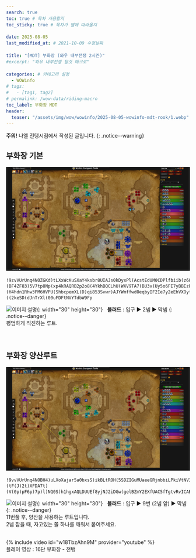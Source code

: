 ```yaml
---
search: true
toc: true # 목차 사용할지
toc_sticky: true # 목차가 옆에 따라올지

date: 2025-08-05
last_modified_at: # 2021-10-09 수정날짜

title: "[MDT] 부화장 (와우 내부전쟁 2시즌)"
#excerpt: "와우 내부전쟁 탈것 매크로"

categories: # 카테고리 설정
  - WOWinfo
# tags:
#   - [tag1, tag2]
# permalink: /wow-data/riding-macro
toc_label: 부화장 MDT
header:
  teaser: "/assets/img/wow/wowinfo/2025-08-05-wowinfo-mdt-rook/1.webp"
---
```

**주의!** 나엘 전탱시점에서 작성된 글입니다.
{: .notice--warning}  

## 부화장 기본

![이미지 설명](/assets/img/wow/wowinfo/2025-08-05-wowinfo-mdt-rook/1.webp)

```  
!9zvVUrUnq4NOZGKd)tLXxWcKuSXaY4ksbr8UIAJs0kDyxPl(AcstEdUM0CDPlfbiib(z68L3HqodLeLx7yliSIC4h)MV5BOKJ7U1vExvvF3B8No30352QKGRCFFB)PBUR1pm4)QU6EmSXH(xhhVP7G7Axz34XD(tVE88q)rC8ZUTMNS0Q7DB1HXWGsd(M7Ah9NdiULt3Ixc3wMBleVpeFkBIngbtz0mM0YaJ1w4QFLsUemSkyRwbfgnWfstHrkJbdlblPGdHXXi1sLwRe2yykKg8LGvjKzltSXcmMjSaaaPrzt4petZSG3OLffboOuIcMqRmj8HyidrDIOHbScWWn2q(fiJnX2z1ad2UsM4ltu8stWzV4m8xCgXlmt8)Yb)9H7p(p)Y)(BF4ZF83)5V7tp8Np(xp4kRAQRB2p2o8(4YkhBQCLhU(WXV9TA7(BU3v(Uy5o6FE7yBBEzFA3YQ3uQRYRQACidoNeVWiIx64GPAAsttQvsBgsUrxzDnl838wnTFgenBkvrWxzPSzwgKPl4P1SLqNIVGKowUFi3vPZDvY5KDb1AfBXMQNzzMejOLjGCEcundsMgbbUodAOkkblBovyPhNHMNJPyI4zsWk(VY1dz7fJvx73Tml8mciJj811tLTP(bQ0Bx5gK5KIt2brQKzYqSIh33LMcGYqBo85MjiZSapNzzgjjHuros2fUTU90SsdLx6zEsxRMap1XM71w6IlYSPAS2AqFfKLrsmGN3nLA6NA5eZYorHyv2EPxjUWO14jL1SdxGj7owmilnNApjXoaBKBCICCfMkXAyCny1l11o4MSj8mrFMKPYoTI59hOwbGucGugijnw68HcsCyibKKwkteqksSEQNrs5KuruwM4SmrAfr6TkoLzsZSgDzlWK9ovsNslZkTN0FEXQ0srElTMkWwmT0fyAzyyAzOAUbW0YqPL2K01ckTemkTeckTeaLwOPm)4(l6HgW8oN26vmuNSUcIH0XY60HYWk0nx2xnGQ5Tx0xWvRm)pXGo3ZIVoA)4Pt(UHBcVsjkbtpxoUR1)oFBm(sFN)47)IZNBo0Dmm3z3TzR8lh7o477WpqHhkMHxW5pg)WMDUYZ(w)(H4hdn1Rhw3PM6HVPU(ShbcpemXL(D)qi853Svwr)AJYWmffwdOeqbyIF2Ie7y2eEhVXOyfgbOcFKqOWeMA6RdcA51r8l)8h)1p93)XJp8H4M0fgCGoQEAdk5A7viGLVsOKxDbaRxkKVuL1ELIwQuBUc(FxA4h)K3)J4ehRAI4uFY7)((2keSD(dJnTrXl(00uFDFtNVYTdbW9Fp
```  
![이미지 설명](https://wow.zamimg.com/images/wow/icons/large/spell_nature_bloodlust.jpg){: width="30" height="30"} 
&nbsp;&nbsp;**블러드** : 입구 ▶ 2넴 ▶ 막넴
{: .notice--danger}  
평범하게 직진하는 루트.  
<br>
<br>

## 부화장 양산루트

![이미지 설명](/assets/img/wow/wowinfo/2025-08-05-wowinfo-mdt-rook/2.webp)

```
!9vvVUrUnq4NOBH4)uLXoXajar5a0bxsS)ikBLtROH(5SDZIGuMUaeeGRjnbbiLPkiVtNV3HqYHsI0R9zBSELMHFZ3mZ3muHuVtvURQY0DTUFOX0PkyuIQ8GP10)2DT6Xr932vBCUL8UQhufCvz30X96(lNggnhV0zFqviSionA8p20DJ6c7r9oeo717AN0dwelqWhU)WQImvbX95O7PidxjWzmbplJkZicPmxv)ggD1zsIZsoJKl4eeMkYfuQZzYQZuWzRBiVNCkJZzyPZnMNgOvNzbKZwnCLKKLjShGqiubtgWF0vnIC(konp3YbgdNNH5mraFIZLrxncOHGiXebsiT5NLmYaBxQgENLjLj0QH8xZak7vTGEvl4xXI73Yr9d2p)0)(tF(J)2t)XFDA7t)(V(0p)pF6p)7p)l)NQ0S)h1hgxAQLDUUEf8yjNJ2iDGw(gelBZmY2EXfUAC5fTgtvRvICABDtV7F3n126JRxjKIgIl3qa0Wm6g2xant3PTJ97gU1(1(tBV)wDN(dA73ASgpyoQhoTD)UdV3AUU29gtBL5(oiYKZImtk3WGit5InKVqKV20uzL8D6tB)Et3WyVzOz8X5I59A979N4dUrbxC6BQh)H66bnudDcpVNhM671DJV1vpkqSLxuoTV1MkTEEzZQJp(vddn30D0ABWF4zp)6PUB0Mo)alcjDDs9r3y5Ev5GU121Ct9HopZDqxXpE8CwvenxcsuO0ZJNb5EdcVbQ)pWpM3ejAc0AiiTdc5XWggvzDDM9NL4nhum6SP9cmlgsE8qBYqjjbEopBDZXSlI4eedmhtscjgEPptki(oFbjlb6AMf6foaJpa)4je3tvbK9l4d7zKrasQCfJ1mefNHSyglGqXIRyYOjzCYUY8zAfbhnUGXw53mxYYQR17xDIeXPvFW6665ZoVMdqtQIfp0Kmh0niq4GJRavixCx31rG8ugdFSQJOwLve1liRwqIciLhJKCLBPBDfX0ftvNjNE2YyoaEyrCs7Bz5CEODdtroXKyDOkKruVdlDJ5E3ZeCouHb15XvC8jaDl6fewUdItoin(GR9LyEtH3sXWyEyuN65ofM0PsG95a99LNcwqJtflX9LuxbH1mHeRkXvkWGgfhgfT3B6Oap3tbrMNcCHNccOeliEkiqVyONfT(g1ZvERxMcnmmC1mgd73i(G6LeX3Hgx(HwakpOjyj5hpjX4b5duB5WouEydkjjgIZ12J(w27otBox(yj6qrIIfVm(eUL6yvJdQ96BMAAD3yyDSSUxRV1En53zA60vUlrMFdGAzvtDDZHPw7TDwilNAQuLp8nvxE4XU7U7Ody1)d
```

![이미지 설명](https://wow.zamimg.com/images/wow/icons/large/spell_nature_bloodlust.jpg){: width="30" height="30"} 
&nbsp;&nbsp;**블러드** : 입구 ▶ 9번 (2넴 앞) ▶ 막넴
{: .notice--danger}  
11번풀 후, 양산을 사용하는 루트입니다.  
2넴 잡을 때, 자고있는 쫄 하나를 깨워서 붙여주세요.  
<br>

{% include video id="w18TbzAhn9M" provider="youtube" %}  
플레이 영상 : 16단 부화장 - 전탱
<br>
<br>